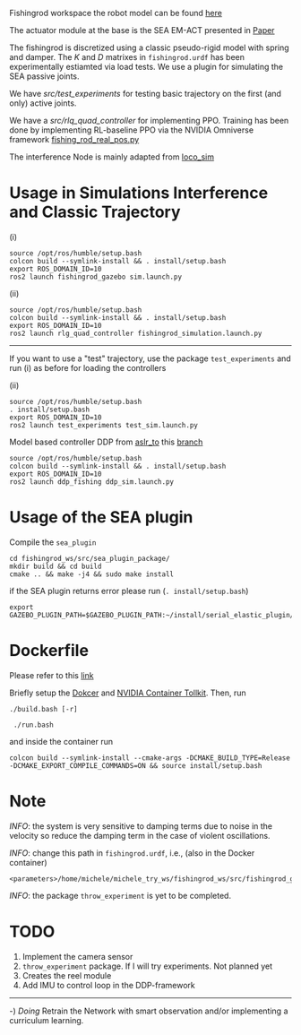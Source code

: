 Fishingrod workspace the robot model can be found [here](https://github.com/michelepierallini/example-robot-data/tree/devel)

The actuator module at the base is the SEA EM-ACT presented in [Paper](https://ieeexplore.ieee.org/abstract/document/10529546)

The fishingrod is discretized using a classic pseudo-rigid model with spring and damper.
The $K$ and $D$ matrixes in ```fishingrod.urdf``` has been experimentally estiamted via load tests. We use a plugin for simulating the SEA passive joints.

We have _src/test_experiments_ for testing basic trajectory on the first (and only) active joints.

We have a _src/rlq_quad_controller_ for implementing PPO.
Training has been done by implementing RL-baseline PPO via the NVIDIA Omniverse framework [fishing_rod_real_pos.py](https://github.com/michelepierallini/OmniIsaacGymEnvs/blob/main/omniisaacgymenvs/tasks/fishing_rod_real_pos.py)

The interference Node is mainly adapted from [loco_sim](https://github.com/CentroEPiaggio/locosim_ws)

# Usage in Simulations Interference and Classic Trajectory
(i)
```
source /opt/ros/humble/setup.bash
colcon build --symlink-install && . install/setup.bash
export ROS_DOMAIN_ID=10
ros2 launch fishingrod_gazebo sim.launch.py
 ```
(ii)
```
source /opt/ros/humble/setup.bash
colcon build --symlink-install && . install/setup.bash
export ROS_DOMAIN_ID=10
ros2 launch rlg_quad_controller fishingrod_simulation.launch.py
```
--------------------------------------------------------------------------------------------------------------

If you want to use a "test" trajectory, use the package `test_experiments` and run 
(i) as before for loading the controllers 

(ii) 
```
source /opt/ros/humble/setup.bash
. install/setup.bash
export ROS_DOMAIN_ID=10
ros2 launch test_experiments test_sim.launch.py
```

Model based controller DDP from [aslr_to](https://github.com/michelepierallini/aslr_to) this [branch](https://github.com/michelepierallini/aslr_to/tree/my-fishing-rod-update)

```
source /opt/ros/humble/setup.bash
colcon build --symlink-install && . install/setup.bash
export ROS_DOMAIN_ID=10
ros2 launch ddp_fishing ddp_sim.launch.py 
```

# Usage of the SEA plugin

Compile the ```sea_plugin```

```
cd fishingrod_ws/src/sea_plugin_package/
mkdir build && cd build
cmake .. && make -j4 && sudo make install 
```

if the SEA plugin returns error please run (```. install/setup.bash```) 
``` 
export GAZEBO_PLUGIN_PATH=$GAZEBO_PLUGIN_PATH:~/install/serial_elastic_plugin/lib

```

# Dockerfile 

Please refer to this [link](https://github.com/ddebenedittis/solo12_exp/tree/main)

Briefly setup the [Dokcer](https://docs.docker.com/engine/install/ubuntu/) and [NVIDIA Container Tollkit](https://docs.nvidia.com/datacenter/cloud-native/container-toolkit/latest/install-guide.html). Then, run
```
./build.bash [-r]
``` 
```
 ./run.bash
``` 
and inside the container  run
```
colcon build --symlink-install --cmake-args -DCMAKE_BUILD_TYPE=Release -DCMAKE_EXPORT_COMPILE_COMMANDS=ON && source install/setup.bash
```

# Note

*INFO*: the system is very sensitive to damping terms due to noise in the velocity so reduce the damping term in the case of violent oscillations.

*INFO*: change this path in ```fishingrod.urdf```, i.e., (also in the Docker container)
```
<parameters>/home/michele/michele_try_ws/fishingrod_ws/src/fishingrod_gazebo/config/fishingrod_gazebo_sim_jnt_PD.yaml</parameters> 
```

*INFO*: the package `throw_experiment` is yet to be completed.

# TODO

1) Implement the camera sensor 
2) `throw_experiment` package. If I will try experiments. Not planned yet
3) Creates the reel module
4) Add IMU to control loop in the DDP-framework
-----------------------------------------------------------------------------------------------
-) *Doing* Retrain the Network with smart observation and/or implementing a curriculum learning. 



